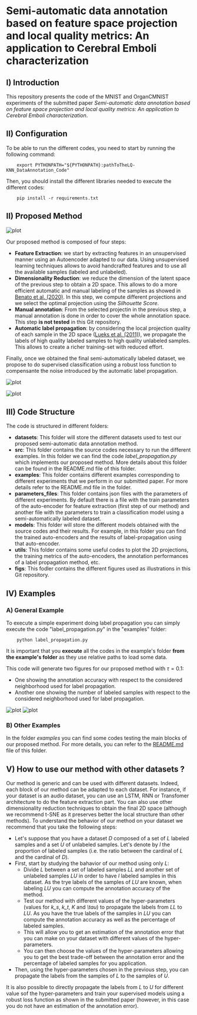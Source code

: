 # Semi-automatic data annotation based on feature space projection and local quality metrics: An application to Cerebral Emboli characterization

## I) Introduction

This repository presents the code of the MNIST and OrganCMNIST experiments of the submitted paper *Semi-automatic data annotation based on feature space projection and local quality metrics: An application to Cerebral Emboli characterization*.

## II) Configuration

To be able to run the different codes, you need to start by running the following command:

        export PYTHONPATH="${PYTHONPATH}:pathToTheLQ-KNN_DataAnnotation_Code"

Then, you should install the different libraries needed to execute the different codes:

        pip install -r requirements.txt


## II) Proposed Method

![plot](./figs/DataAnnotationMethod.png)

Our proposed method is composed of four steps:
* **Feature Extraction**:  we start by extracting features in an unsupervised manner using an Autoencoder adapted to our data. Using unsupervised learning techniques allows to avoid handcrafted features and to use all the available samples (labeled and unlabeled).
* **Dimensionality Reduction**: we reduce the dimension of the latent space of the previous step to obtain a 2D space. This allows to do a more efficient automatic and manual labeling of the samples as showed in [Benato et al. (2020)](
https://doi.org/10.1016/j.patcog.2020.107612). In this step, we compute different projections and we select the optimal projection using the *Silhouette Score*.
* **Manual annotation**: From the selected projectin in the previous step, a manual annotation is done in order to cover the whole annotation space. This step **is not tested** in this Git repository.
* **Automatic label propagation**: by considering the local projection quality of each sample in the 2D space ([Lueks et al. (2011)](https://arxiv.org/abs/1110.3917)), we propagate the labels of high quality labeled samples to high quality unlabeled samples. This allows to create a richer training-set with reduced effort.

Finally, once we obtained the final semi-automatically labeled dataset, we propose to do supervised classification using a robust loss function to compensante the noise introduced by the automatic label propagation.


![plot](./figs/DimensionalityReduction.png)


![plot](./figs/LQ-KNN_Principle.gif)

## III) Code Structure

The code is structured in different folders:
* **datasets**: This folder will store the different datasets used to test our proposed semi-automatic data annotation method.
* **src**: This folder contains the source codes necessary to run the different examples. In this folder we can find the code *label_propagation.py* which implements our proposed method. More details about this folder can be found in the README.md file of this folder.
* **examples**: This folder contains different examples corresponding to different experiments that we perform in our submitted paper. For more details refer to the README.md file in the folder.
* **parameters_files**: This folder contains json files with the parameters of different experiments. By default there is a file with the train parameters of the auto-encoder for feature extraction (first step of our method) and another file with the parameters to train a classification model using a semi-automatically labeled dataset.
* **models**: This folder will store the different models obtained with the source codes and their results. For example, in this folder you can find the trained auto-encoders and the results of label-propagation using that auto-encoder.
* **utils**: This folder contains some useful codes to plot the 2D projections, the training  metrics of the auto-encoders, the annotation performances of a label propagation method, etc.
* **figs**: This fodler contains the different figures used as illustrations in this Git repository.

## IV) Examples

### A) General Example

To execute a simple experiment doing label propagation you can simply execute the code "label_propagation.py" in the "examples" folder:  

        python label_propagation.py

It is important that you **execute** all the codes in the example's folder **from the example's folder** as they use relative paths to load some data.

This code will generate two figures for our proposed method with $\tau=0.1$:
*  One showing the annotation accuracy with respect to the considered neighborhood used for label propagation.
*  Another one showing the number of labeled samples with respect to the considered neighborhood used for label propagation.

![plot](./figs/LabelPropagationExample/annotation_accuracy.png)
![plot](./figs/LabelPropagationExample/nb_labeled_samples.png)

### B) Other Examples

In the folder *examples* you can find some codes testing the main blocks of our proposed method. For more details, you can refer to the [README.md](https://github.com/yamilvindas/LQ-KNN_DataAnnotation/blob/main/examples/README.md) file of this folder.

## V) How to use our method with other datasets ?

Our method is generic and can be used with different datasets. Indeed, each block of our method can be adapted to each dataset. For instance, if your dataset is an audio dataset, you can use an LSTM, RNN or Transfomer architecture to do the feature extraction part. You can also use other dimensionality reduction techniques to obtain the final 2D space (although we recommend t-SNE as it preserves better the local structure than other methods).
To understand the behavior of our method on your dataset we recommend that you take the following steps:
* Let's suppose that you have a dataset *D* composed of a set of *L* labeled samples and a set *U* of unlabeled samples. Let's denote by *l* the proportion of labeled samples (i.e. the ratio between the cardinal of *L* and the cardinal of *D*).
* First, start by studying the bahavior of our method using only *L*:
    - Divide *L* between a set of labeled samples *LL* and another set of unlabeled samples *LU* in order to have *l* labeled samples in this dataset. As the trye labels of the samples of *LU* are known, when labeling *LU* you can compute the annotation accuracy of the method.
    - Test our method with different values of the hyper-parameters (values for *k_s*, *k_t*, *K* and *\tau*) to propagate the labels from *LL* to *LU*. As you have the true labels of the samples in *LU* you can compute the annotation accuracy as well as the percentage of labeled samples.
    - This will allow you to get an estimation of the annotation error that you can make on your dataset with different values of the hyper-parameters. 
    - You can then choose the values of the hyper-parameters allowing you to get the best trade-off between the annotation error and the percentage of labeled samples for you application.
* Then, using the hyper-parameters chosen in the previous step, you can propagate the labels from the samples of *L* to the samples of *U*.

It is also possible to directly propagate the labels from *L* to *U* for different value sof the hyper-parameters and train your supervised models using a robust loss function as shown in the submitted paper (however, in this case you do not have an estimation of the annotation error).
